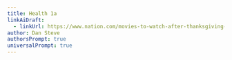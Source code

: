 ```yaml
---
title: Health 1a
linkAiDraft:
  - linkUrl: https://www.nation.com/movies-to-watch-after-thanksgiving-dinner/
author: Dan Steve
authorsPrompt: true
universalPrompt: true
---
```

